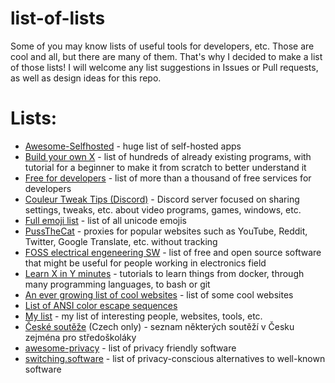 # list-of-lists
Some of you may know lists of useful tools for developers, etc. Those are cool and all, but there are many of them. That's why I decided to make a list of those lists! I will welcome any list suggestions in Issues or Pull requests, as well as design ideas for this repo.
# Lists:
- [Awesome-Selfhosted](https://github.com/awesome-selfhosted/awesome-selfhosted) - huge list of self-hosted apps
- [Build your own X](https://github.com/codecrafters-io/build-your-own-x) - list of hundreds of already existing programs, with tutorial for a beginner to make it from scratch to better understand it
- [Free for developers](https://free-for.dev/) - list of more than a thousand of free services for developers
- [Couleur Tweak Tips (Discord)](https://discord.gg/rg94nUkUaj) - Discord server focused on sharing settings, tweaks, etc. about video programs, games, windows, etc.
- [Full emoji list](https://unicode.org/emoji/charts/full-emoji-list.html) - list of all unicode emojis
- [PussTheCat](https://pussthecat.org/) - proxies for popular websites such as YouTube, Reddit, Twitter, Google Translate, etc. without tracking
- [FOSS electrical engeneering SW](https://www.reddit.com/r/electronics/comments/ap6m45) - list of free and open source software that might be useful for people working in electronics field
- [Learn X in Y minutes](https://learnxinyminutes.com/) - tutorials to learn things from docker, through many programming languages, to bash or git
- [An ever growing list of cool websites](https://mrms.cz/cool.html) - list of some cool websites
- [List of ANSI color escape sequences](https://stackoverflow.com/questions/4842424/list-of-ansi-color-escape-sequences)
- [My list](my.md) - my list of interesting people, websites, tools, etc.
- [České soutěže](https://github.com/qsus/ceske-souteze/) (Czech only) - seznam některých soutěží v Česku zejména pro středoškoláky
- [awesome-privacy](https://github.com/pluja/awesome-privacy) - list of privacy friendly software
- [switching.software](https://switching.software/) - list of privacy-conscious alternatives to well-known software
